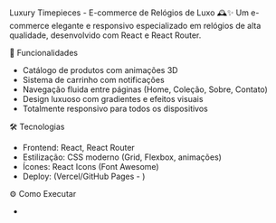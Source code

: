 Luxury Timepieces - E-commerce de Relógios de Luxo 🕰️✨
Um e-commerce elegante e responsivo especializado em relógios de alta qualidade, desenvolvido com React e React Router.

🚀 Funcionalidades
- Catálogo de produtos com animações 3D
- Sistema de carrinho com notificações
- Navegação fluida entre páginas (Home, Coleção, Sobre, Contato)
- Design luxuoso com gradientes e efeitos visuais
- Totalmente responsivo para todos os dispositivos

🛠️ Tecnologias
- Frontend: React, React Router
- Estilização: CSS moderno (Grid, Flexbox, animações)
- Ícones: React Icons (Font Awesome)
- Deploy: (Vercel/GitHub Pages - )

⚙️ Como Executar

- 

